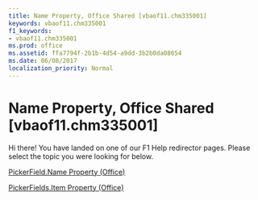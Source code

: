 ```yaml
---
title: Name Property, Office Shared [vbaof11.chm335001]
keywords: vbaof11.chm335001
f1_keywords:
- vbaof11.chm335001
ms.prod: office
ms.assetid: ffa7794f-2b1b-4d54-a9dd-3b2b0da08654
ms.date: 06/08/2017
localization_priority: Normal
---
```



# Name Property, Office Shared [vbaof11.chm335001]

Hi there! You have landed on one of our F1 Help redirector pages. Please select the topic you were looking for below.

[PickerField.Name Property (Office)](http://msdn.microsoft.com/library/9088c760-e35e-4a2f-9fc2-da24e7b4ecdd%28Office.15%29.aspx)

[PickerFields.Item Property (Office)](http://msdn.microsoft.com/library/f4336206-b8d0-d329-96a5-e9c4c210796f%28Office.15%29.aspx)


